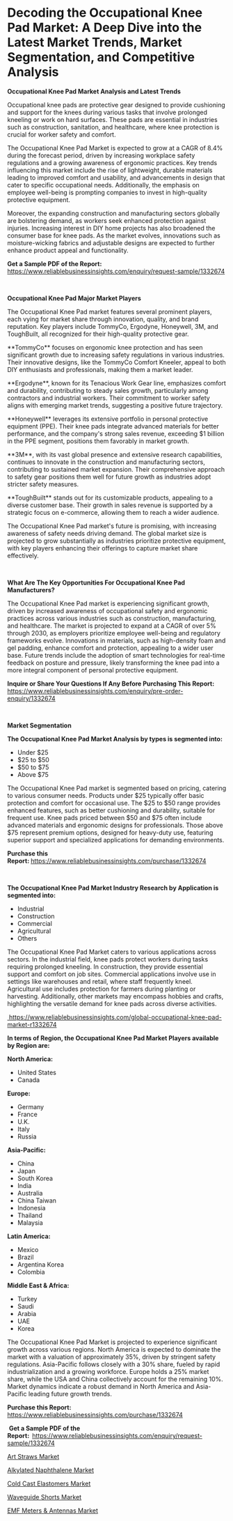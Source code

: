 <p><h1>Decoding the Occupational Knee Pad Market: A Deep Dive into the Latest Market Trends, Market Segmentation, and Competitive Analysis</h1></p><p><strong>Occupational Knee Pad Market Analysis and Latest Trends</strong></p>
<p><p>Occupational knee pads are protective gear designed to provide cushioning and support for the knees during various tasks that involve prolonged kneeling or work on hard surfaces. These pads are essential in industries such as construction, sanitation, and healthcare, where knee protection is crucial for worker safety and comfort.</p><p>The Occupational Knee Pad Market is expected to grow at a CAGR of 8.4% during the forecast period, driven by increasing workplace safety regulations and a growing awareness of ergonomic practices. Key trends influencing this market include the rise of lightweight, durable materials leading to improved comfort and usability, and advancements in design that cater to specific occupational needs. Additionally, the emphasis on employee well-being is prompting companies to invest in high-quality protective equipment.</p><p>Moreover, the expanding construction and manufacturing sectors globally are bolstering demand, as workers seek enhanced protection against injuries. Increasing interest in DIY home projects has also broadened the consumer base for knee pads. As the market evolves, innovations such as moisture-wicking fabrics and adjustable designs are expected to further enhance product appeal and functionality.</p></p>
<p><strong>Get a Sample PDF of the Report:&nbsp;</strong> <a href="https://www.reliablebusinessinsights.com/enquiry/request-sample/1332674?utm_campaign=117&utm_medium=2&utm_source=Github&utm_content=ia&utm_term=11122024&utm_id=occupational-knee-pad">https://www.reliablebusinessinsights.com/enquiry/request-sample/1332674</a></p>
<p>&nbsp;</p>
<p><strong>Occupational Knee Pad Major Market Players</strong></p>
<p><p>The Occupational Knee Pad market features several prominent players, each vying for market share through innovation, quality, and brand reputation. Key players include TommyCo, Ergodyne, Honeywell, 3M, and ToughBuilt, all recognized for their high-quality protective gear. </p><p>**TommyCo** focuses on ergonomic knee protection and has seen significant growth due to increasing safety regulations in various industries. Their innovative designs, like the TommyCo Comfort Kneeler, appeal to both DIY enthusiasts and professionals, making them a market leader.</p><p>**Ergodyne**, known for its Tenacious Work Gear line, emphasizes comfort and durability, contributing to steady sales growth, particularly among contractors and industrial workers. Their commitment to worker safety aligns with emerging market trends, suggesting a positive future trajectory.</p><p>**Honeywell** leverages its extensive portfolio in personal protective equipment (PPE). Their knee pads integrate advanced materials for better performance, and the company's strong sales revenue, exceeding $1 billion in the PPE segment, positions them favorably in market growth.</p><p>**3M**, with its vast global presence and extensive research capabilities, continues to innovate in the construction and manufacturing sectors, contributing to sustained market expansion. Their comprehensive approach to safety gear positions them well for future growth as industries adopt stricter safety measures.</p><p>**ToughBuilt** stands out for its customizable products, appealing to a diverse customer base. Their growth in sales revenue is supported by a strategic focus on e-commerce, allowing them to reach a wider audience.</p><p>The Occupational Knee Pad market's future is promising, with increasing awareness of safety needs driving demand. The global market size is projected to grow substantially as industries prioritize protective equipment, with key players enhancing their offerings to capture market share effectively.</p></p>
<p>&nbsp;</p>
<p><strong>What Are The Key Opportunities For Occupational Knee Pad Manufacturers?</strong></p>
<p><p>The Occupational Knee Pad market is experiencing significant growth, driven by increased awareness of occupational safety and ergonomic practices across various industries such as construction, manufacturing, and healthcare. The market is projected to expand at a CAGR of over 5% through 2030, as employers prioritize employee well-being and regulatory frameworks evolve. Innovations in materials, such as high-density foam and gel padding, enhance comfort and protection, appealing to a wider user base. Future trends include the adoption of smart technologies for real-time feedback on posture and pressure, likely transforming the knee pad into a more integral component of personal protective equipment.</p></p>
<p><strong>Inquire or Share Your Questions If Any Before Purchasing This Report:</strong> <a href="https://www.reliablebusinessinsights.com/enquiry/pre-order-enquiry/1332674?utm_campaign=117&utm_medium=2&utm_source=Github&utm_content=ia&utm_term=11122024&utm_id=occupational-knee-pad">https://www.reliablebusinessinsights.com/enquiry/pre-order-enquiry/1332674</a></p>
<p>&nbsp;</p>
<p><strong>Market Segmentation</strong></p>
<p><strong>The Occupational Knee Pad Market Analysis by types is segmented into:</strong></p>
<p><ul><li>Under $25</li><li>$25 to $50</li><li>$50 to $75</li><li>Above $75</li></ul></p>
<p><p>The Occupational Knee Pad market is segmented based on pricing, catering to various consumer needs. Products under $25 typically offer basic protection and comfort for occasional use. The $25 to $50 range provides enhanced features, such as better cushioning and durability, suitable for frequent use. Knee pads priced between $50 and $75 often include advanced materials and ergonomic designs for professionals. Those above $75 represent premium options, designed for heavy-duty use, featuring superior support and specialized applications for demanding environments.</p></p>
<p><strong>Purchase this Report:&nbsp;</strong><a href="https://www.reliablebusinessinsights.com/purchase/1332674?utm_campaign=117&utm_medium=2&utm_source=Github&utm_content=ia&utm_term=11122024&utm_id=occupational-knee-pad">https://www.reliablebusinessinsights.com/purchase/1332674</a></p>
<p>&nbsp;</p>
<p><strong>The Occupational Knee Pad Market Industry Research by Application is segmented into:</strong></p>
<p><ul><li>Industrial</li><li>Construction</li><li>Commercial</li><li>Agricultural</li><li>Others</li></ul></p>
<p><p>The Occupational Knee Pad Market caters to various applications across sectors. In the industrial field, knee pads protect workers during tasks requiring prolonged kneeling. In construction, they provide essential support and comfort on job sites. Commercial applications involve use in settings like warehouses and retail, where staff frequently kneel. Agricultural use includes protection for farmers during planting or harvesting. Additionally, other markets may encompass hobbies and crafts, highlighting the versatile demand for knee pads across diverse activities.</p></p>
<p><a href="https://www.reliablebusinessinsights.com/global-occupational-knee-pad-market-r1332674?utm_campaign=117&utm_medium=2&utm_source=Github&utm_content=ia&utm_term=11122024&utm_id=occupational-knee-pad">&nbsp;https://www.reliablebusinessinsights.com/global-occupational-knee-pad-market-r1332674</a></p>
<p><strong>In terms of Region, the Occupational Knee Pad Market Players available by Region are:</strong></p>
<p>
    <p> <strong> North America: </strong>
        <ul>
            <li>United States</li>
            <li>Canada</li>
        </ul>
        </p> 
    <p> <strong> Europe: </strong>
        <ul>
            <li>Germany</li>
            <li>France</li>
            <li>U.K.</li>
            <li>Italy</li>
            <li>Russia</li>
        </ul>
        </p> 
    <p> <strong> Asia-Pacific: </strong>
        <ul>
            <li>China</li>
            <li>Japan</li>
            <li>South Korea</li>
            <li>India</li>
            <li>Australia</li>
            <li>China Taiwan</li>
            <li>Indonesia</li>
            <li>Thailand</li>
            <li>Malaysia</li>
        </ul>
        </p> 
    <p> <strong> Latin America: </strong>
        <ul>
            <li>Mexico</li>
            <li>Brazil</li>
            <li>Argentina Korea</li>
            <li>Colombia</li>
        </ul>
        </p> 
    <p> <strong> Middle East & Africa: </strong>
        <ul>
            <li>Turkey</li>
            <li>Saudi</li>
            <li>Arabia</li>
            <li>UAE</li>
            <li>Korea</li>
        </ul>
    </p>
    </p>
<p><p>The Occupational Knee Pad Market is projected to experience significant growth across various regions. North America is expected to dominate the market with a valuation of approximately 35%, driven by stringent safety regulations. Asia-Pacific follows closely with a 30% share, fueled by rapid industrialization and a growing workforce. Europe holds a 25% market share, while the USA and China collectively account for the remaining 10%. Market dynamics indicate a robust demand in North America and Asia-Pacific leading future growth trends.</p></p>
<p><strong>Purchase this Report: </strong><a href="https://www.reliablebusinessinsights.com/purchase/1332674?utm_campaign=117&utm_medium=2&utm_source=Github&utm_content=ia&utm_term=11122024&utm_id=occupational-knee-pad">https://www.reliablebusinessinsights.com/purchase/1332674</a></p>
<p>&nbsp;<strong>Get a Sample PDF of the Report:&nbsp;&nbsp;</strong><a href="https://www.reliablebusinessinsights.com/enquiry/request-sample/1332674?utm_campaign=117&utm_medium=2&utm_source=Github&utm_content=ia&utm_term=11122024&utm_id=occupational-knee-pad">https://www.reliablebusinessinsights.com/enquiry/request-sample/1332674</a></p>
<p><strong></strong></p>
<p><p><a href="https://www.linkedin.com/pulse/market-challenges-sales-volume-forecast-research-art-straws-from-inz2e?utm_campaign=117&utm_medium=2&utm_source=Github&utm_content=ia&utm_term=11122024&utm_id=occupational-knee-pad">Art Straws Market</a></p><p><a href="https://www.linkedin.com/pulse/alkylated-naphthalene-market-growth-forecast-global-analysis-khhtc?utm_campaign=117&utm_medium=2&utm_source=Github&utm_content=ia&utm_term=11122024&utm_id=occupational-knee-pad">Alkylated Naphthalene Market</a></p><p><a href="https://www.linkedin.com/pulse/forecasting-growth-cold-cast-elastomers-market-size-scope-juouc?utm_campaign=117&utm_medium=2&utm_source=Github&utm_content=ia&utm_term=11122024&utm_id=occupational-knee-pad">Cold Cast Elastomers Market</a></p><p><a href="https://github.com/rodinayygacklezi/Market-Research-Report-List-1/blob/main/waveguide-shorts-market.md?utm_campaign=117&utm_medium=2&utm_source=Github&utm_content=ia&utm_term=11122024&utm_id=occupational-knee-pad">Waveguide Shorts Market</a></p><p><a href="https://github.com/flnordan65e0/Market-Research-Report-List-1/blob/main/emf-meters-antennas-market.md?utm_campaign=117&utm_medium=2&utm_source=Github&utm_content=ia&utm_term=11122024&utm_id=occupational-knee-pad">EMF Meters & Antennas Market</a></p></p>